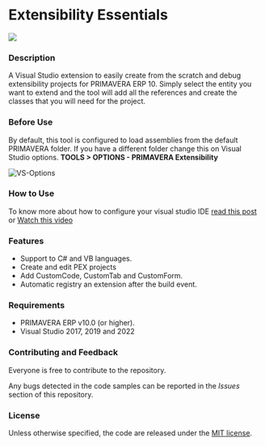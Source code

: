 # **Extensibility Essentials**
![](https://tfs.primaverabss.com/tfs/P.TEC.ERP/_apis/public/build/definitions/95d6c676-1f34-4111-8f21-6ba9154785f8/1325/badge)

### **Description**
A Visual Studio extension to easily create from the scratch and debug extensibility projects for PRIMAVERA ERP 10. Simply select the entity  you want to extend and the tool will add all the references and create the classes that you will need for the project.

### **Before Use**
By default, this tool is configured to load assemblies from the  default PRIMAVERA folder. If you have a different folder change this on  Visual Studio options. **TOOLS > OPTIONS - PRIMAVERA Extensibility**

![VS-Options](https://developers.primaverabss.com/wp-content/uploads/VSOptions-PRIMAVERA.jpg "Title")

### **How to Use**
To know more about how to configure your visual studio IDE 
[read this post](https://developers.primaverabss.com/en/v10/resources/reference/article/how-to-configure-the-development-environment-to-automate-the-registration-of-extensions) or [Watch this video](https://www.youtube.com/watch?v=PoUx-MInaGw)

### **Features**
- Support to C# and VB languages.
- Create and edit PEX projects
- Add CustomCode, CustomTab and CustomForm.
- Automatic registry an extension after the build event.

### **Requirements**
- PRIMAVERA ERP v10.0 (or higher).
- Visual Studio 2017, 2019 and 2022

### Contributing and Feedback
Everyone is free to contribute to the repository.

Any bugs detected in the code samples can be reported in the *Issues* section of this repository.

### License
Unless otherwise specified, the code are released under the [MIT license](https://pt.wikipedia.org/wiki/Licen%C3%A7a_MIT).
